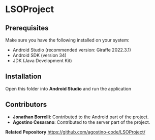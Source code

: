 # LSOProject

## Prerequisites

Make sure you have the following installed on your system:

* Android Studio (recommended version: Giraffe 2022.3.1)
* Android SDK (version 34)
* JDK (Java Development Kit)

## Installation

Open this folder into **Android Studio** and run the application

## Contributors

- **Jonathan Borrelli**: Contributed to the Android part of the project.
- **Agostino Cesarano**: Contributed to the server part of the project.

**Related Pepository**
https://github.com/agostino-code/LSOProject/
